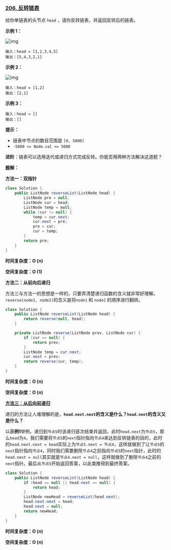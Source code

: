 ### [206. 反转链表](https://leetcode.cn/problems/reverse-linked-list/)

给你单链表的头节点 `head` ，请你反转链表，并返回反转后的链表。

 

**示例 1：**

![img](https://assets.leetcode.com/uploads/2021/02/19/rev1ex1.jpg)

```
输入：head = [1,2,3,4,5]
输出：[5,4,3,2,1]
```

**示例 2：**

![img](https://assets.leetcode.com/uploads/2021/02/19/rev1ex2.jpg)

```
输入：head = [1,2]
输出：[2,1]
```

**示例 3：**

```
输入：head = []
输出：[]
```

 

**提示：**

- 链表中节点的数目范围是 `[0, 5000]`
- `-5000 <= Node.val <= 5000`

**进阶**：链表可以选用迭代或递归方式完成反转。你能否用两种方法解决这道题？

**题解：**

**方法一：双指针**

~~~java
class Solution {
    public ListNode reverseList(ListNode head) {
        ListNode pre = null;
        ListNode cur = head;
        ListNode temp = null;
        while (cur != null) {
            temp = cur.next;
            cur.next = pre;
            pre = cur;
            cur = temp;
        }
        return pre;
    }
}
~~~

**时间复杂度：O (n)**

**空间复杂度：O (1)**



**方法二：从前向后递归**

方法三与方法一的思想是一样的，只要弄清楚递归函数的含义就非常好理解。`reverse(node1, node2)`的含义是将`node1` 和 `node2` 的顺序进行翻转。

~~~java
class Solution {
    public ListNode reverseList(ListNode head) {
        return reverse(null, head);
    }

    private ListNode reverse(ListNode prev, ListNode cur) {
        if (cur == null) {
            return prev;
        }
        ListNode temp = cur.next;
        cur.next = prev;
        return reverse(cur, temp);
    }
}
~~~

**时间复杂度：O (n)**

**空间复杂度：O (n)**



[**方法三：从后向前递归**](https://www.bilibili.com/video/BV1pt4y187q5/?spm_id_from=333.337.search-card.all.click&vd_source=4d8b8a4ccee1dba951fe0757d98bcb5a)

递归的方法让人难理解的是，**`head.next.next`的含义是什么？`head.next`的含义又是什么？**

以**示例1**举例，递归到`节点5`时该递归首次结束并返回，此时`head.next`为`节点5`，那么`head`为`4`，我们需要将`节点5`的`next`指针指向`节点4`来达到反转链表的目的，此时的`head.next.next = head`实际上为`节点5.next = 节点4`，这样就做到了让`节点5`的`next`指针指向`节点4`，同时我们需要删除`节点4`之前指向`节点5`的`next`指针，此时的`head.next = null`其实就是`节点4.next = null`，这样就做到了删除`节点4`之前的`next`指针。最后从`节点5`开始返回答案，以此类推得到最终答案。



~~~java
class Solution {
    public ListNode reverseList(ListNode head) {
        if (head == null || head.next == null) {
            return head;
        }
        ListNode newHead = reverseList(head.next);
        head.next.next = head;
        head.next = null;
        return newHead;
    }
}
~~~

**时间复杂度：O (n)**

**空间复杂度：O (n)**

